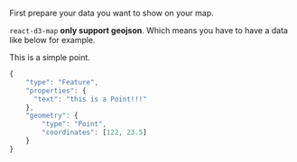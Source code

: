 First prepare your data you want to show on your map.

`react-d3-map` **only support geojson**. Which means you have to have a data like below for example.

This is a simple point.

```js
{
    "type": "Feature",
    "properties": {
      "text": "this is a Point!!!"
    },
    "geometry": {
        "type": "Point",
        "coordinates": [122, 23.5]
    }
}
```
